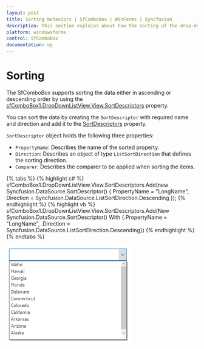 ```yaml
---
layout: post
title: Sorting behaviors | SfComboBox | WinForms | Syncfusion
description: This section explains about how the sorting of the drop-down items works in SfComboBox for Syncfusion Essential WindowsForms.
platform: windowsforms
control: SfComboBox
documentation: ug
---
```


# Sorting

The SfComboBox supports sorting the data either in ascending or descending order by using the [sfComboBox1.DropDownListView.View.SortDescriptors](https://help.syncfusion.com/cr/windowsforms/Syncfusion.DataSource.DataSource.html#Syncfusion_DataSource_DataSource_SortDescriptors) property. 

You can sort the data by creating the `SortDescriptor` with required name and direction and add it to the [SortDescriptors](https://help.syncfusion.com/cr/windowsforms/Syncfusion.DataSource.DataSource.html#Syncfusion_DataSource_DataSource_SortDescriptors) property.

`SortDescriptor` object holds the following three properties:

* `PropertyName`: Describes the name of the sorted property.
* `Direction`: Describes an object of type `ListSortDirection` that defines the sorting direction.
* `Comparer`: Describes the comparer to be applied when sorting the items.

{% tabs %}
{% highlight c# %}
sfComboBox1.DropDownListView.View.SortDescriptors.Add(new Syncfusion.DataSource.SortDescriptor() { PropertyName = "LongName", Direction = Syncfusion.DataSource.ListSortDirection.Descending });
{% endhighlight %}
{% highlight vb %}
sfComboBox1.DropDownListView.View.SortDescriptors.Add(New Syncfusion.DataSource.SortDescriptor() With {.PropertyName = "LongName", .Direction = Syncfusion.DataSource.ListSortDirection.Descending})
{% endhighlight %}
{% endtabs %}

![Sorted items of the drop-down](Sorting_images/Sorting_img1.png)

